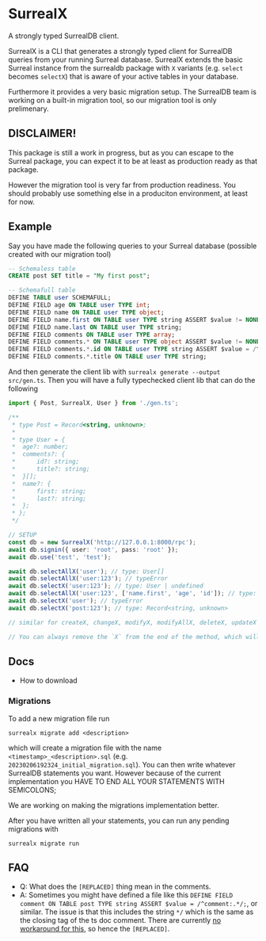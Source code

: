# SurrealX

A strongly typed SurrealDB client.

SurrealX is a CLI that generates a strongly typed client for SurrealDB queries
from your running Surreal database. SurrealX extends the basic Surreal instance
from the surrealdb package with `X` variants (e.g. `select` becomes `selectX`)
that is aware of your active tables in your database.

Furthermore it provides a very basic migration setup. The SurrealDB team is
working on a built-in migration tool, so our migration tool is only prelimenary.

## DISCLAIMER!

This package is still a work in progress, but as you can escape to the Surreal
package, you can expect it to be at least as production ready as that package.

However the migration tool is very far from production readiness. You should
probably use something else in a produciton environment, at least for now.

## Example

Say you have made the following queries to your Surreal database (possible
created with our migration tool)

```sql
-- Schemaless table
CREATE post SET title = "My first post";

-- Schemafull table
DEFINE TABLE user SCHEMAFULL;
DEFINE FIELD age ON TABLE user TYPE int;
DEFINE FIELD name ON TABLE user TYPE object;
DEFINE FIELD name.first ON TABLE user TYPE string ASSERT $value != NONE;
DEFINE FIELD name.last ON TABLE user TYPE string;
DEFINE FIELD comments ON TABLE user TYPE array;
DEFINE FIELD comments.* ON TABLE user TYPE object ASSERT $value != NONE;
DEFINE FIELD comments.*.id ON TABLE user TYPE string ASSERT $value = /^comment:.*/;
DEFINE FIELD comments.*.title ON TABLE user TYPE string;
```

And then generate the client lib with `surrealx generate --output src/gen.ts`.
Then you will have a fully typechecked client lib that can do the following

```typescript
import { Post, SurrealX, User } from './gen.ts';

/**
 * type Post = Record<string, unknown>;
 *
 * type User = {
 *  age?: number;
 *  comments?: {
 *      id?: string;
 *      title?: string;
 *  }[];
 *  name?: {
 *      first: string;
 *      last?: string;
 *  };
 * };
 */

// SETUP
const db = new SurrealX('http://127.0.0.1:8000/rpc');
await db.signin({ user: 'root', pass: 'root' });
await db.use('test', 'test');

await db.selectAllX('user'); // type: User[]
await db.selectAllX('user:123'); // typeError
await db.selectX('user:123'); // type: User | undefined
await db.selectAllX('user:123', ['name.first', 'age', 'id']); // type: { age?: number, name?: { first: string } } | undefined
await db.selectX('user'); // typeError
await db.selectX('post:123'); // type: Record<string, unknown>

// similar for createX, changeX, modifyX, modifyAllX, deleteX, updateX

// You can always remove the `X` from the end of the method, which will use the built in Surreal method
```

## Docs

- How to download

### Migrations

To add a new migration file run

```
surrealx migrate add <description>
```

which will create a migration file with the name `<timestamp>_<description>.sql` (e.g. `20230206192324_initial_migration.sql`). You can then write whatever SurrealDB statements you want. However because of the current implementation you HAVE TO END ALL YOUR STATEMENTS WITH SEMICOLONS;

We are working on making the migrations implementation better.

After you have written all your statements, you can run any pending migrations with

```
surrealx migrate run
```

## FAQ

- Q: What does the `[REPLACED]` thing mean in the comments.
- A: Sometimes you might have defined a file like this
  `DEFINE FIELD comment ON TABLE post TYPE string ASSERT $value = /^comment:.*/;`,
  or similar. The issue is that this includes the string `*/` which is the same
  as the closing tag of the ts doc comment. There are currently
  [no workaround for this](https://github.com/microsoft/tsdoc/issues/166), so
  hence the `[REPLACED]`.
